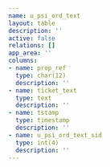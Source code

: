 ```yaml
---
name: u_psi_ord_text
layout: table
description: ''
active: false
relations: []
app_area: ''
columns:
- name: prop_ref
  type: char(12)
  description: ''
- name: ticket_text
  type: text
  description: ''
- name: tstamp
  type: timestamp
  description: ''
- name: u_psi_ord_text_sid
  type: int(4)
  description: ''
---
```


